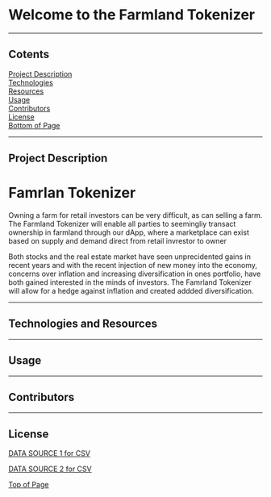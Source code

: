 # Welcome to the Farmland Tokenizer
***
<a id="Top-of-Page"></a>

## <a id="Contents">Cotents</a>
[Project Description](#Project-Description)<br>
[Technologies](#Technologies)<br>
[Resources](#Resources)<br>
[Usage](#Usage)<br>
[Contributors](#Contributors)<br>
[License](#License)<br>
[Bottom of Page](#Bottom-of-Page)<br>

***
## <a id="Project-Description">Project Description</a>
# Famrlan Tokenizer 
<p> Owning a farm for retail investors can be very difficult, as can selling a farm. The Farmland Tokenizer will enable all parties to seemingliy transact ownership in farmland through our dApp, where a marketplace can exist based on supply and demand direct from retail invrestor to owner
</p>

<p>
Both stocks and the real estate market have seen unprecidented gains in recent years and with the recent injection of new money into the economy, concerns over inflation and increasing diversification in ones portfolio, have both gained interested in the minds of investors. The Famrland Tokenizer will allow for a hedge against inflation and created addded diversification.
</p>

***
## <a id="Resources">Technologies and Resources</a>

***
## <a id="Usage">Usage</a>

***
## <a id="Contributors">Contributors</a>

***
## <a id="License">License</a>


[DATA SOURCE 1 for CSV](https://usda.library.cornell.edu/concern/publications/pn89d6567?locale=en#release-items)

[DATA SOURCE 2 for CSV](https://www.nrcs.usda.gov/wps/portal/nrcs/detail/national/technical/econ/references/?cid=nrcs143_009723)

[Top of Page](#Top-of-Page)<br>
<a id="Bottom-of-Page"></a>

